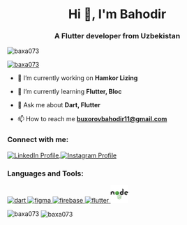 <h1 align="center">Hi 👋, I'm Bahodir</h1>
<h3 align="center">A Flutter developer from Uzbekistan</h3>

<p align="left"> 
  <img src="https://komarev.com/ghpvc/?username=baxa073&label=Profile%20views&color=0e75b6&style=flat" alt="baxa073" /> 
</p>

<p align="left"> 
  <a href="https://github-profile-trophy.vercel.app/?username=baxa073">
    <img src="https://github-profile-trophy.vercel.app/?username=baxa073" alt="baxa073" />
  </a> 
</p>

- 🔭 I’m currently working on **Hamkor Lizing**

- 🌱 I’m currently learning **Flutter, Bloc**

- 💬 Ask me about **Dart, Flutter**

- 📫 How to reach me **buxorovbahodir11@gmail.com**

<h3 align="left">Connect with me:</h3>
<p align="left">
  <a href="https://linkedin.com/in/bahodir-buxorov-19bb79271" target="_blank">
    <img align="center" src="https://raw.githubusercontent.com/rahuldkjain/github-profile-readme-generator/master/src/images/icons/Social/linked-in-alt.svg" alt="LinkedIn Profile" height="30" width="40" />
  </a>
  <a href="https://instagram.com/bahodir.buxoriy" target="_blank">
    <img align="center" src="https://raw.githubusercontent.com/rahuldkjain/github-profile-readme-generator/master/src/images/icons/Social/instagram.svg" alt="Instagram Profile" height="30" width="40" />
  </a>
</p>

<h3 align="left">Languages and Tools:</h3>
<p align="left"> 
  <a href="https://dart.dev" target="_blank" rel="noreferrer"> 
    <img src="https://www.vectorlogo.zone/logos/dartlang/dartlang-icon.svg" alt="dart" width="40" height="40"/> 
  </a> 
  <a href="https://www.figma.com/" target="_blank" rel="noreferrer"> 
    <img src="https://www.vectorlogo.zone/logos/figma/figma-icon.svg" alt="figma" width="40" height="40"/> 
  </a> 
  <a href="https://firebase.google.com/" target="_blank" rel="noreferrer"> 
    <img src="https://www.vectorlogo.zone/logos/firebase/firebase-icon.svg" alt="firebase" width="40" height="40"/> 
  </a> 
  <a href="https://flutter.dev" target="_blank" rel="noreferrer"> 
    <img src="https://www.vectorlogo.zone/logos/flutterio/flutterio-icon.svg" alt="flutter" width="40" height="40"/> 
  </a> 
  <a href="https://nodejs.org" target="_blank" rel="noreferrer"> 
    <img src="https://raw.githubusercontent.com/devicons/devicon/master/icons/nodejs/nodejs-original-wordmark.svg" alt="nodejs" width="40" height="40"/> 
  </a> 
</p>

<p><img align="left" src="https://github-readme-stats.vercel.app/api/top-langs?username=baxa073&show_icons=true&locale=en&layout=compact" alt="baxa073" /></p>

<p>&nbsp;<img align="center" src="https://github-readme-stats.vercel.app/api?username=baxa073&show_icons=true&locale=en" alt="baxa073" /></p>
